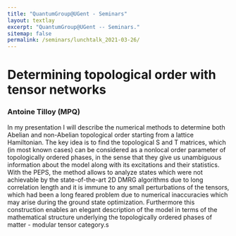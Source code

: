 ```yaml
---
title: "QuantumGroup@UGent - Seminars"
layout: textlay
excerpt: "QuantumGroup@UGent -- Seminars."
sitemap: false
permalink: /seminars/lunchtalk_2021-03-26/
---
```


# Determining topological order with tensor networks
### Antoine Tilloy (MPQ)
In my presentation I will describe the numerical methods to determine both Abelian and non-Abelian topological order starting from a lattice Hamiltonian. The key idea is to find the topological S and T matrices, which (in most known cases) can be considered as a nonlocal order parameter of topologically ordered phases, in the sense that they give us unambiguous information about the model along with its excitations and their statistics.  With the PEPS, the method allows to analyze states which were not achievable by the state-of-the-art 2D DMRG algorithms due to long correlation length and it is immune to any small perturbations of the tensors, which had been a long feared problem due to numerical inaccuracies which may arise during the ground state optimization. Furthermore this construction enables an elegant description of the model in terms of the mathematical structure underlying the topologically ordered phases of matter - modular tensor category.s

